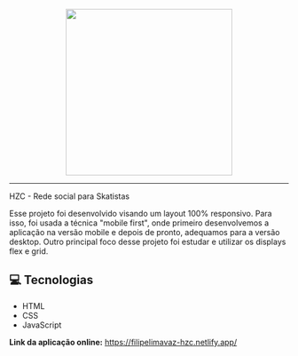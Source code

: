 <p align="center">
    <img width="300" background-color="#000000" src="https://filipelimavaz-hzc.netlify.app/assets/img/logo.svg">
</p>

-------
HZC - Rede social para Skatistas

Esse projeto foi desenvolvido visando um layout 100% responsivo. 
Para isso, foi usada a técnica "mobile first", onde primeiro desenvolvemos a aplicação na versão mobile e depois de pronto, adequamos para a versão desktop.
Outro principal foco desse projeto foi estudar e utilizar os displays flex e grid.

## 💻 Tecnologias
- HTML
- CSS
- JavaScript

<b>Link da aplicação online:</b> <a>https://filipelimavaz-hzc.netlify.app/</a>
